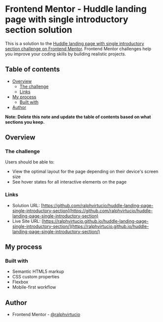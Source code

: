 # Frontend Mentor - Huddle landing page with single introductory section solution

This is a solution to the [Huddle landing page with single introductory section challenge on Frontend Mentor](https://www.frontendmentor.io/challenges/huddle-landing-page-with-a-single-introductory-section-B_2Wvxgi0). Frontend Mentor challenges help you improve your coding skills by building realistic projects.

## Table of contents

- [Overview](#overview)
  - [The challenge](#the-challenge)
  - [Links](#links)
- [My process](#my-process)
  - [Built with](#built-with)
- [Author](#author)

**Note: Delete this note and update the table of contents based on what sections you keep.**

## Overview

### The challenge

Users should be able to:

- View the optimal layout for the page depending on their device's screen size
- See hover states for all interactive elements on the page

### Links

- Solution URL: [https://github.com/ralphvirtucio/huddle-landing-page-single-introductory-section](https://github.com/ralphvirtucio/huddle-landing-page-single-introductory-section)
- Live Site URL: [https://ralphvirtucio.github.io/huddle-landing-page-single-introductory-section/](https://ralphvirtucio.github.io/huddle-landing-page-single-introductory-section/)

## My process

### Built with

- Semantic HTML5 markup
- CSS custom properties
- Flexbox
- Mobile-first workflow

## Author

- Frontend Mentor - [@ralphvirtucio](https://www.frontendmentor.io/profile/ralphvirtucio)
